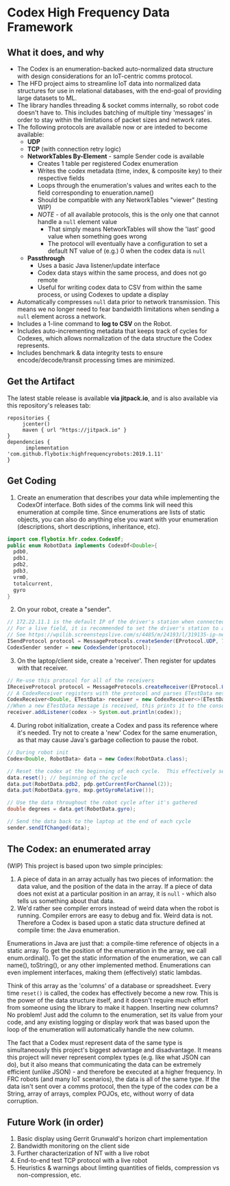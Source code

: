 # Codex High Frequency Data Framework
## What it does, and why
 - The Codex is an enumeration-backed auto-normalized data structure with design considerations for an IoT-centric comms protocol.
 - The HFD project aims to streamline IoT data into normalized data structures for use in relational databases, with the end-goal of providing large datasets to ML.
 - The library handles threading & socket comms internally, so robot code doesn't have to.  This includes batching of multiple tiny 'messages' in order to stay within the limitations of packet sizes and network rates.
 - The following protocols are available now or are inteded to become available:
     - **UDP**
     - **TCP** (with connection retry logic)
     - **NetworkTables By-Element** - sample Sender code is available
         - Creates 1 table per registered Codex enumeration
         - Writes the codex metadata (time, index, & composite key) to their respective fields
         - Loops through the enumeration's values and writes each to the field corresponding to enueration.name()
         - Should be compatible with any NetworkTables "viewer" (testing WIP)
         - *NOTE* - of all available protocols, this is the only one that cannot handle a `null` element value
             - That simply means NetworkTables will show the 'last' good value when something goes wrong
             - The protocol will eventually have a configuration to set a default NT value of (e.g.) 0 when the codex data is `null`
     - **Passthrough** 
         - Uses a basic Java listener/update interface
         - Codex data stays within the same process, and does not go remote
         - Useful for writing codex data to CSV from within the same process, or using Codexes to update a display
 - Automatically compresses `null` data prior to network transmission.  This means we no longer need to fear bandwidth limitations when sending a `null` element across a network.
 - Includes a 1-line command to **log to CSV** on the Robot.
 - Includes auto-incrementing metadata that keeps track of cycles for Codexes, which allows normalization of the data structure the Codex represents.
 - Includes benchmark & data integrity tests to ensure encode/decode/transit processing times are minimized.

## Get the Artifact
The latest stable release is available **via jitpack.io**, and is also available via this repository's releases tab:
```
repositories {
     jcenter()
     maven { url "https://jitpack.io" }
}
dependencies {
      implementation 'com.github.flybotix:highfrequencyrobots:2019.1.11'
}
```

## Get Coding
1. Create an enumeration that describes your data while implementing the CodexOf interface.  Both sides of the comms link will need this enumeration at compile time.  Since enumerations are lists of static objects, you can also do anything else you want with your enumeration (descriptions, short descriptions, inheritance, etc).
```java
import com.flybotix.hfr.codex.CodexOf;
public enum RobotData implements CodexOf<Double>{
  pdb0,
  pdb1,
  pdb2,
  pdb3,
  vrm0,
  totalcurrent,
  gyro
}
```
2. On your robot, create a "sender".
```java
// 172.22.11.1 is the default IP of the driver's station when connected over USB
// For a live field, it is recommended to set the driver's station to a static IP, such as '10.18.85.10'.
// See https://wpilib.screenstepslive.com/s/4485/m/24193/l/319135-ip-networking-at-the-event
ISendProtocol protocol = MessageProtocols.createSender(EProtocol.UDP, 7778, 7777, "172.22.11.1");
CodexSender sender = new CodexSender(protocol);
```
3. On the laptop/client side, create a 'receiver'.  Then register for updates with that receiver.
```java
// Re-use this protocol for all of the receivers
IReceiveProtocol protocol = MessageProtocols.createReceiver(EProtocol.UDP, 7778, null);
// A CodexReceiver registers with the protocol and parses ETestData messages received over that protocol
CodexReceiver<Double, ETestData> receiver = new CodexReceiver<>(ETestData.class, protocol);
//When a new ETestData message is received, this prints it to the console.
receiver.addListener(codex -> System.out.println(codex));
```
4.  During robot initialization, create a Codex and pass its reference where it's needed.  Try not to create a 'new' Codex for the same enumeration, as that may cause Java's garbage collection to pause the robot.
```java
// During robot init
Codex<Double, RobotData> data = new Codex(RobotData.class);

// Reset the codex at the beginning of each cycle.  This effectively sets each value to 'null'.  Fill out data throughout each cycle.
data.reset(); // beginning of the cycle
data.put(RobotData.pdb2, pdp.getCurrentForChannel(2));
data.put(RobotData.gyro, mxp.getGyroRelative());

// Use the data throughout the robot cycle after it's gathered
double degrees = data.get(RobotData.gyro);

// Send the data back to the laptop at the end of each cycle
sender.sendIfChanged(data);
```

## The Codex: an enumerated array
(WIP)
This project is based upon two simple principles:
1. A piece of data in an array actually has two pieces of information: the data value, and the position of the data in the array. If a piece of data does not exist at a particular position in an array, it is `null` - which also tells us something about that data.
2. We'd rather see compiler errors instead of weird data when the robot is running.  Compiler errors are easy to debug and fix.  Weird data is not.  Therefore a Codex is based upon a static data structure defined at compile time: the Java enumeration.

Enumerations in Java are just that: a compile-time reference of objects in a static array.  To get the position of the enumeration in the array, we call enum.ordinal().  To get the static information of the enumeration, we can call name(), toString(), or any other implemented method.  Enumerations can even implement interfaces, making them (effectively) static lambdas.

Think of this array as the 'columns' of a database or spreadsheet.  Every time `reset()` is called, the codex has effectively become a new row.  This is the power of the data structure itself, and it doesn't require much effort from someone using the library to make it happen.  Inserting new columns? No problem! Just add the column to the enumeration, set its value from your code, and any existing logging or display work that was based upon the loop of the enumeration will automatically handle the new column.

The fact that a Codex must represent data of the same type is simultaneously this project's biggest advantage and disadvantage.  It means this project will never represent complex types (e.g. like what JSON can do), but it also means that communicating the data can be extremely efficient (unlike JSON) - and therefore be executed at a higher frequency.  In FRC robots (and many IoT scenarios), the data is all of the same type.  If the data isn't sent over a comms protocol, then the type of the codex _can_ be a String, array of arrays, complex POJOs, etc, without worry of data corruption.

## Future Work (in order)
1. Basic display using Gerrit Grunwald's horizon chart implementation
1. Bandwidth monitoring on the client side
1. Further characterization of NT with a live robot
1. End-to-end test TCP protocol with a live robot
1. Heuristics & warnings about limting quantities of fields, compression vs non-compression, etc.
